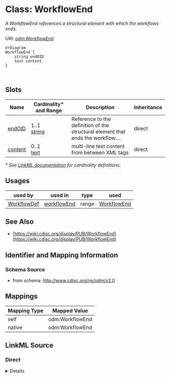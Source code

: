 # Class: WorkflowEnd

_A WorkflowEnd references a structural element with which the workflows ends._




URI: [odm:WorkflowEnd](http://www.cdisc.org/ns/odm/v2.0/WorkflowEnd)


```mermaid
erDiagram
WorkflowEnd {
    string endOID  
    text content  
}



```



<!-- no inheritance hierarchy -->


## Slots

| Name | Cardinality* and Range | Description | Inheritance |
| ---  | --- | --- | --- |
| [endOID](endOID.md) | 1..1 <br/> [string](string.md) | Reference to the definition of the structural element that ends the workflow.... | direct |
| [content](content.md) | 0..1 <br/> [text](text.md) | multi-line text content from between XML tags | direct |

_* See [LinkML documentation](https://linkml.io/linkml/schemas/slots.html#slot-cardinality) for cardinality definitions._




## Usages

| used by | used in | type | used |
| ---  | --- | --- | --- |
| [WorkflowDef](WorkflowDef.md) | [workflowEnd](workflowEnd.md) | range | [WorkflowEnd](WorkflowEnd.md) |






## See Also

* [https://wiki.cdisc.org/display/PUB/WorkflowEnd](https://wiki.cdisc.org/display/PUB/WorkflowEnd)

## Identifier and Mapping Information







### Schema Source


* from schema: http://www.cdisc.org/ns/odm/v2.0





## Mappings

| Mapping Type | Mapped Value |
| ---  | ---  |
| self | odm:WorkflowEnd |
| native | odm:WorkflowEnd |





## LinkML Source

<!-- TODO: investigate https://stackoverflow.com/questions/37606292/how-to-create-tabbed-code-blocks-in-mkdocs-or-sphinx -->

### Direct

<details>
```yaml
name: WorkflowEnd
description: A WorkflowEnd references a structural element with which the workflows
  ends.
from_schema: http://www.cdisc.org/ns/odm/v2.0
see_also:
- https://wiki.cdisc.org/display/PUB/WorkflowEnd
rank: 1000
slots:
- endOID
- content
slot_usage:
  endOID:
    name: endOID
    description: Reference to the definition of the structural element that ends the
      workflow. It may be a StudyEventGroupDef, StudyEventDef, ItemGroupDef, or ItemDef
      element.
    comments:
    - 'Required

      range: oidref

      The EndOID must match the OID attribute of a StudyEventGroupDef, StudyEventDef,
      ItemGroupDef or ItemDef child element of the MetaDataVersion parent element
      of the WorkflowDef.'
    domain_of:
    - WorkflowEnd
    required: true
    any_of:
    - range: StudyEventGroupDef
    - range: StudyEventDef
    - range: ItemGroupDef
    - range: ItemDef
  content:
    name: content
    domain_of:
    - TranslatedText
    - Title
    - CheckValue
    - Code
    - WorkflowEnd
    - UserName
    - Prefix
    - Suffix
    - FullName
    - GivenName
    - FamilyName
    - StreetName
    - HouseNumber
    - City
    - StateProv
    - Country
    - PostalCode
    - OtherText
    - Meaning
    - LegalReason
    - DateTimeStamp
    - ReasonForChange
    - SourceID
    - FlagValue
    - FlagType
    - Value
    range: text
class_uri: odm:WorkflowEnd

```
</details>

### Induced

<details>
```yaml
name: WorkflowEnd
description: A WorkflowEnd references a structural element with which the workflows
  ends.
from_schema: http://www.cdisc.org/ns/odm/v2.0
see_also:
- https://wiki.cdisc.org/display/PUB/WorkflowEnd
rank: 1000
slot_usage:
  endOID:
    name: endOID
    description: Reference to the definition of the structural element that ends the
      workflow. It may be a StudyEventGroupDef, StudyEventDef, ItemGroupDef, or ItemDef
      element.
    comments:
    - 'Required

      range: oidref

      The EndOID must match the OID attribute of a StudyEventGroupDef, StudyEventDef,
      ItemGroupDef or ItemDef child element of the MetaDataVersion parent element
      of the WorkflowDef.'
    domain_of:
    - WorkflowEnd
    required: true
    any_of:
    - range: StudyEventGroupDef
    - range: StudyEventDef
    - range: ItemGroupDef
    - range: ItemDef
  content:
    name: content
    domain_of:
    - TranslatedText
    - Title
    - CheckValue
    - Code
    - WorkflowEnd
    - UserName
    - Prefix
    - Suffix
    - FullName
    - GivenName
    - FamilyName
    - StreetName
    - HouseNumber
    - City
    - StateProv
    - Country
    - PostalCode
    - OtherText
    - Meaning
    - LegalReason
    - DateTimeStamp
    - ReasonForChange
    - SourceID
    - FlagValue
    - FlagType
    - Value
    range: text
attributes:
  endOID:
    name: endOID
    description: Reference to the definition of the structural element that ends the
      workflow. It may be a StudyEventGroupDef, StudyEventDef, ItemGroupDef, or ItemDef
      element.
    comments:
    - 'Required

      range: oidref

      The EndOID must match the OID attribute of a StudyEventGroupDef, StudyEventDef,
      ItemGroupDef or ItemDef child element of the MetaDataVersion parent element
      of the WorkflowDef.'
    from_schema: http://www.cdisc.org/ns/odm/v2.0
    rank: 1000
    alias: endOID
    owner: WorkflowEnd
    domain_of:
    - WorkflowEnd
    range: string
    required: true
    any_of:
    - range: StudyEventGroupDef
    - range: StudyEventDef
    - range: ItemGroupDef
    - range: ItemDef
  content:
    name: content
    description: multi-line text content from between XML tags
    from_schema: http://www.cdisc.org/ns/odm/v2.0
    rank: 1000
    alias: content
    owner: WorkflowEnd
    domain_of:
    - TranslatedText
    - Title
    - CheckValue
    - Code
    - WorkflowEnd
    - UserName
    - Prefix
    - Suffix
    - FullName
    - GivenName
    - FamilyName
    - StreetName
    - HouseNumber
    - City
    - StateProv
    - Country
    - PostalCode
    - OtherText
    - Meaning
    - LegalReason
    - DateTimeStamp
    - ReasonForChange
    - SourceID
    - FlagValue
    - FlagType
    - Value
    range: text
    inlined: true
class_uri: odm:WorkflowEnd

```
</details>